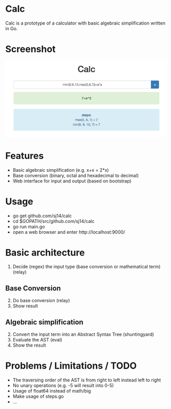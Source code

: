 # Calc
Calc is a prototype of a calculator with basic algebraic simplification written in Go.

# Screenshot
![Calc Screenshot](/screenshot.png)

# Features
* Basic algebraic simplification (e.g. x+x = 2*x)
* Base conversion (binary, octal and hexadecimal to decimal)
* Web interface for input and output (based on bootstrap)

# Usage
* go get github.com/sj14/calc
* cd $GOPATH/src/github.com/sj14/calc
* go run main.go
* open a web browser and enter http://localhost:9000/

# Basic architecture
1. Decide (regex) the input type (base conversion or mathematical term) (relay)

## Base Conversion
2. Do base conversion (relay)
3. Show result

## Algebraic simplification
2. Convert the input term into an Abstract Syntax Tree (shuntingyard)
3. Evaluate the AST (eval)
4. Show the result

# Problems / Limitations / TODO
* The traversing order of the AST is from right to left instead left to right
* No unary operations (e.g. -5 will result into 0-5)
* Usage of float64 instead of math/big
* Make usage of steps.go
* ...
